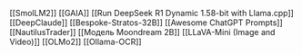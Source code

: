 [[SmolLM2]]
[[GAIA]]
[[Run DeepSeek R1 Dynamic 1.58-bit with Llama.cpp]]
[[DeepClaude]]
[[Bespoke-Stratos-32B]]
[[Awesome ChatGPT Prompts]]
[[NautilusTrader]]
[[Модель Moondream 2B]]
[[LLaVA-Mini (Image and Video)]]
[[OLMo2]]
[[Ollama-OCR]]